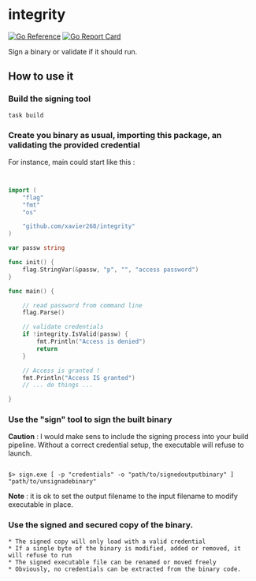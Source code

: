 # integrity

[![Go Reference](https://pkg.go.dev/badge/github.com/xavier268/integrity.svg)](https://pkg.go.dev/github.com/xavier268/integrity) [![Go Report Card](https://goreportcard.com/badge/github.com/xavier268/integrity)](https://goreportcard.com/report/github.com/xavier268/integrity)

Sign a binary or validate if it should run.

## How to use it


### Build the signing tool

````
task build

````
   
### Create you binary as usual, importing this package, an validating the provided credential

For instance, main could start like this :

```go


import (
	"flag"
	"fmt"
	"os"

	"github.com/xavier268/integrity"
)

var passw string

func init() {
	flag.StringVar(&passw, "p", "", "access password")
}

func main() {

    // read password from command line
	flag.Parse()

    // validate credentials
	if !integrity.IsValid(passw) { 
		fmt.Println("Access is denied")
		return
	}

	// Access is granted !
	fmt.Println("Access IS granted")
	// ... do things ...

}


```

### Use the "sign" tool to sign the built binary

**Caution** : I would make sens to include the signing process into your build pipeline.
Without a correct credential setup, the executable will refuse to launch.

````

$> sign.exe [ -p "credentials" -o "path/to/signedoutputbinary" ]  "path/to/unsignadebinary" 

````

**Note** : it is ok to set the output filename to the input filename to modify executable in place.

### Use the signed and secured copy of the binary. 
   
    * The signed copy will only load with a valid credential
    * If a single byte of the binary is modified, added or removed, it will refuse to run
    * The signed executable file can be renamed or moved freely
    * Obviously, no credentials can be extracted from the binary code.
